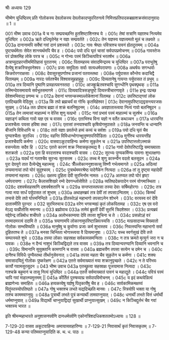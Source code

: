 श्रीः
अध्यायः 129

भीष्मेण युधिष्ठिरम् प्रति गोलोकस्य देवलोकस्य देवलोकादप्युपरितनत्वे निमित्तप्रतिपादकब्रह्मशक्रसंवादानुवादः ॥ 1 ॥

001	भीष्म उवाच 
001a	ये च गाः सम्प्रयच्छन्ति हुतशिष्टाशिनश्च ये ।
001c	तेषां सत्राणि यज्ञाश्च नित्यमेव युधिष्ठिर ॥
002a	ऋते दधिघृतेनेह न यज्ञः सम्प्रवर्तते ।
002c	तेन यज्ञस्य यज्ञत्वमतो मूलं च लक्ष्यते ॥
003a	दानानामपि सर्वेषां गवां दानं प्रशस्यते ।
003c	गावः श्रेष्ठाः पवित्राश्च पावनं ह्येतदुत्तमम् ॥
004a	पुष्ट्यर्थमेताः सेवेत शान्त्यर्थमपि चैव ह ।
004c	पयो दधि घृतं चासां सर्वपापप्रमोचनम् ॥
005a	गावस्तेजः परं प्रोक्तमिह लोके परत्र च ।
005c	न गोभ्यः परमं किञ्चित्पवित्रं भरतर्षभ ॥
006a	अत्राप्युदाहरन्तीममितिहासं पुरातनम् ।
006c	पितामहस्य संवादमिन्द्रस्य च युधिष्ठिर ॥
007a	पराभूतेषु दैत्येषु शक्रस्त्रिभुवनेश्वरः ।
007c	प्रजाः समुदिताः सर्वाः सत्यधर्मपरायणाः ॥
008a	अथर्षयः सगन्धर्वाः किन्नरोरगराक्षसाः ।
008c	देवासुरसुपर्णाश्च प्रजानां पतयस्तथा ।
008e	पर्युपासत कौन्तेय कदाचिद्वै पितामहम् ॥
009a	नारदः पर्वतश्चैव विश्वावसुहहाहुहूः ।
009c	दिव्यतानेषु गायन्तः पर्युपासत तं प्रभुम् ॥
010a	तत्र दिव्यानि पुष्पाणि प्रावहत्पवनस्तदा ।
010c	आजह्रुर्ऋतवश्चापि सुगन्धीनि पृथक्पृथक् ॥
011a	तस्मिन्देवसमावाये सर्वभूतसमागमे ।
011c	दिव्यवादित्रसङ्घुष्टे दिव्यस्त्रीचारणावृते ।
011e	इन्द्रः पप्रच्छ देवेशमभिवाद्य प्रणम्य च ॥
012a	देवानां भगवन्कस्माल्लोकेशानां पितामह ।
012c	उपरिष्टाद्गवां लोक एतदिच्छामि वेदितुम् ॥
013a	किं तपो ब्रह्मचर्यं वा गोभिः कृतमिहेश्वर |
013c	देवानामुपरिष्टाद्यद्वसन्त्यरजसः सुखम् ॥
014a	ततः प्रोवाच ब्रह्मा तं शक्रं बलनिषूदनम् ।
014c	अवज्ञातास्त्वया नित्यं गावो बलनिषूदन ॥
015a	तेन त्वमासां माहात्म्यं न वेत्सि शृणु यत्प्रभो ।
015c	गवां प्रभावं परमं माहात्म्यं च सुरर्षभ ॥
016a	यज्ञाङ्गं कथिता गावो यज्ञ एव च वासव ।
016c	एताभिश्च विना यज्ञो न वर्तेत कथञ्चन ॥
017a	धारयन्ति प्रजाश्चैताः पयसा हविषा तथा ।
017c	एतासां तनयाश्चापि कृषियोगमुपासते ॥
018a	जनयन्ति च धान्यानि बीजानि विविधानि च ।
018c	ततो यज्ञाः प्रवर्तन्ते हव्यं कव्यं च सर्वशः ॥
019a	पयो दधि घृतं चैव पुण्याश्चैताः सुराधिप ।
019c	वहन्ति विविधान्भोगान्क्षुत्तृष्णापरिपीडिताः ॥
020a	मुनींश्च धारयन्तीह प्रजाश्चैवापि कर्मणा ।
020c	वासवाऽकूटवाहिन्यः कर्मणा सुकृतेन च ॥
021a	उपरिष्टात्ततोऽस्माकं वसन्त्येताः सदैव हि ।
021c	एतत्ते कारणं शक्र निवासकृतमद्य वै ।
021e	गावो देवोपरिष्टाद्धि समाख्याताः शतक्रतो ॥
022a	एता हि वरदत्ताश्च वरदाश्चापि वासव ।
022c	सुरभ्यः पुण्यकर्मिण्यः पावनाः शुभलक्षणाः ॥
023a	यदर्थं गां गताश्चैव सुरभ्यः सुरसत्तम ।
023c	तच्च मे शृणु कार्स्न्येन वदतो बलसूदन ॥
024a	पुरा देवयुगे तात दैत्येन्द्रेषु महात्मसु ।
024c	त्रीँल्लोकाननुशासत्सु विष्णौ गर्भत्वमागते ॥
025a	अदित्यां तप्यमानायां तपो घोरं सुदुश्चरम् ।
025c	पुत्रार्थममरश्रेष्ठ पादेनैकेन नित्यदा ॥
026a	तां तु दृष्ट्वा महादेवीं तप्यमानां महत्तपः ।
026c	दक्षस्य दुहिता देवी सुरभिर्नाम नामतः ॥
027a	अतप्यत तपो घोरं हृष्टा धर्मपरायणा ।
027c	कैलासशिखरे रम्ये देवगन्धर्वसेविते ॥
028a	व्यतिष्ठदेकपादेन परमं योगमास्थिता ।
028c	दशवर्षसहस्राणि दशवर्षशतानि च ॥
029a	सन्तप्तास्तपसा तस्या देवाः सर्षिमहोरगाः ।
029c	तत्र गत्वा मया सार्धं पर्युपासत तां शुभाम् ॥
030a	अथाहमब्रवं तत्र देवीं तां तपसाऽन्विताम् ।
030c	किमर्थं तप्यसे देवि तपो घोरमनिन्दिते ॥
031a	प्रीतस्तेऽहं महाभागो तपसाऽनेन शोभने ।
031c	वरयस्व वरं देवि दातास्मीति पुरन्दर ॥
032	सुरभिरुवाच 
032a	वरेण भगवन्मह्यं कृतं लोकपितामह ।
032c	एष एव वरो मेऽद्य यत्प्रीतोसि ममानघ ॥
033	ब्रह्मोवाच 
033a	तामेवं ब्रुवतीं देवीं सुरभिं त्रिदशेश्वर ।
033c	प्रत्यब्रवं यद्देवेन्द्र तन्निबोध शचीपते ॥
034a	अलोभकाम्यया देवि तपसा शुचिना च ते ।
034c	प्रसन्नोऽहं वरं तस्मादमरत्वं ददामि ते ॥
035a	त्रयाणामपि लोकानामुपरिष्टान्निवत्स्यसि ।
035c	मत्प्रसादाच्च विख्यातो गोलोकः सम्भविष्यति ॥
036a	मानुषेषु च कुर्वाणाः प्रजाः कर्म शुभास्तव ।
036c	निवत्स्यन्ति महाभागो सर्वा दुहितरश्च ते ॥
037a	मनसा चिन्तिता भोगास्त्वया वै दिव्यमानुषाः ।
037c	यच्च स्वर्गसुखं देवि तत्ते सम्पत्स्यते शुभे ॥
038a	तस्या लोकाः सहस्राक्ष सर्वकामसमन्विताः ।
038c	न तत्र क्रमते मृत्युर्न जरा न च पावकः ।
038e	न दैन्यं नाशुभं किञ्चिद्विद्यते तत्र वासव ॥
039a	तत्र दिव्यान्यरण्यानि दिव्यानि भवनानि च ।
039c	विमानानि सुयुक्तानि कामगानि च वासव ॥
040a	ब्रह्मचर्येण तपसा सत्येन च दमेन च ।
040c	दानैश्च विविधैः पुण्यैस्तथा तीर्थानुसेवनात् ॥
041a	तपसा महता चैव सुकृतेन च कर्मणा ।
041c	शक्यः समासादयितुं गोलोकः पुष्करेक्षण ॥
042a	एतत्ते सर्वमाख्यातं मया शक्रानुपृच्छते ।
042c	न ते परिभवः कार्यो गवामसुरसूदन ॥
043	भीष्म उवाच 
043a	एतच्छ्रुत्वा सहस्राक्षः पूजयामास नित्यदा ।
043c	गाश्चक्रे बहुमानं च तासु नित्यं युधिष्ठिर ॥
044a	एतत्ते सर्वमाख्यातं पावनं च महाद्युते ।
044c	पवित्रं परमं चापि गवां माहात्म्यमुत्तमम् ||
045a	कीर्तितं पुरुषव्याघ्र सर्वपापविमोचनम् ।
045c	य इदं कथयेन्नित्यं ब्राह्मणेभ्यः समाहितः ॥
046a	हव्यकव्येषु यज्ञेषु पितृकार्येषु चैव ह ।
046c	सार्वकामिकमक्षय्यं पितॄंस्तस्योपतिष्ठते ॥
047a	गोषु भक्तश्च लभते यद्यदिच्छति मानवः ।
047c	स्त्रियोपि भक्ता या गोषु ताश्च काममवाप्नुयुः ॥
048a	पुत्रार्थी लभते पुत्रं कन्यार्थी तामवाप्नुयात् ।
048c	धनार्थी लभते वित्तं धर्मार्थी धर्ममाप्नुयात् ॥
049a	विद्यार्थी चाप्नुयाद्विद्यां सुखार्थी प्राप्नुयात्सुखम् ।
049c	न किञ्चिद्दुर्लभं चैव गवां भक्तस्य भारत ॥ 

इति श्रीमन्महाभारते अनुशासनपर्वणि दानधर्मपर्वणि एकोनत्रिंशदधिकशततमोऽध्यायः ॥ 128 ॥

7-129-20 वासव अकूटवाहिन्यः अमायाव्यवहारिण्यः ॥ 7-129-21 निवासार्थं कृतं निवासकृतम् ॥ 7-129-48 कन्या पतिमवाप्नुयादिति क. थ. ध. पाठः ॥
